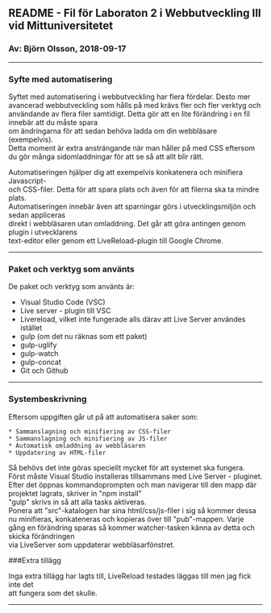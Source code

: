 ## README - Fil för Laboraton 2 i Webbutveckling III vid Mittuniversitetet
### Av: Björn Olsson, 2018-09-17
---

### Syfte med automatisering

Syftet med automatisering i webbutveckling har flera fördelar. Desto mer avancerad webbutveckling  som hålls på med krävs fler och fler verktyg och användande av flera filer  samtidigt. Detta gör att en lite förändring i en fil innebär att du måste spara  
om ändringarna för att sedan behöva ladda om din webbläsare (exempelvis).  
Detta moment är extra ansträngande när man håller på med CSS eftersom du gör många   sidomladdningar för att se så att allt blir rätt.

Automatiseringen hjälper dig att exempelvis konkatenera och minifiera Javascript-  
och CSS-filer. Detta för att spara plats och även för att filerna ska ta mindre plats.  
Automatiseringen innebär även att sparningar görs i utvecklingsmiljön och sedan appliceras  
direkt i webbläsaren utan omladdning. Det går att göra antingen genom plugin i utvecklarens  
text-editor eller genom ett LiveReload-plugin till Google Chrome.  

---

### Paket och verktyg som använts

De paket och verktyg som använts är:

* Visual Studio Code (VSC)
* Live server - plugin till VSC
* Livereload, vilket inte fungerade alls därav att Live Server användes istället
* gulp (om det nu räknas som ett paket)
* gulp-uglify
* gulp-watch
* gulp-concat
* Git och Github  

---

### Systembeskrivning

Eftersom uppgiften går ut på att automatisera saker som:

	* Sammanslagning och minifiering av CSS-filer
	* Sammanslagning och minifiering av JS-filer
	* Automatisk omladdning av webbläsaren
	* Uppdatering av HTML-filer

Så behövs det inte göras speciellt mycket för att systemet ska fungera.  
Först måste Visual Studio installeras tillsammans med Live Server - pluginet.  
Efter det öppnas kommandoprompten och man navigerar till den mapp där projektet lagrats, skriver in "npm install"    
"gulp" skrivs in så att alla tasks aktiveras.  
Ponera att "src"-katalogen har sina html/css/js-filer i sig så kommer dessa nu minifieras, konkateneras och kopieras över till "pub"-mappen.
Varje gång en förändring sparas så kommer watcher-tasken känna av detta och skicka förändringen  
via LiveServer som uppdaterar webbläsarfönstret. 

###Extra tillägg

Inga extra tillägg har lagts till, LiveReload testades läggas till men jag fick inte det  
att fungera som det skulle.

---